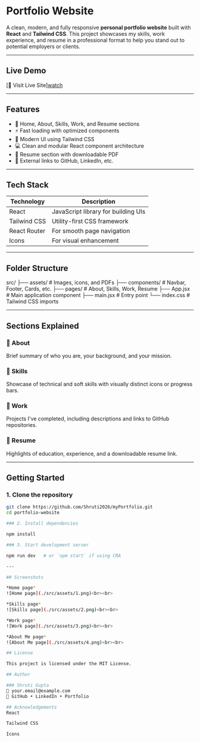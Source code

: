 # Portfolio Website

A clean, modern, and fully responsive **personal portfolio website** built with **React** and **Tailwind CSS**. This project showcases my skills, work experience, and resume in a professional format to help you stand out to potential employers or clients.

---

## Live Demo

[🔗 Visit Live Site][watch](https://www.linkedin.com/feed/update/urn:li:activity:7331713543118966784/)

---

## Features

- 🎯 Home, About, Skills, Work, and Resume sections
- ⚡ Fast loading with optimized components
- 🎨 Modern UI using Tailwind CSS
- 💻 Clean and modular React component architecture
- 📄 Resume section with downloadable PDF
- 🔗 External links to GitHub, LinkedIn, etc.

---

## Tech Stack

| Technology     | Description                            |
|----------------|----------------------------------------|
| React          | JavaScript library for building UIs    |
| Tailwind CSS   | Utility-first CSS framework            |
| React Router   | For smooth page navigation             |
| Icons          | For visual enhancement                 |

---

## Folder Structure

src/
├── assets/ # Images, icons, and PDFs
├── components/ # Navbar, Footer, Cards, etc.
├── pages/ # About, Skills, Work, Resume
├── App.jsx # Main application component
├── main.jsx # Entry point
└── index.css # Tailwind CSS imports

---

## Sections Explained

### 🔹 About
Brief summary of who you are, your background, and your mission.

### 🔹 Skills
Showcase of technical and soft skills with visually distinct icons or progress bars.

### 🔹 Work
Projects I've completed, including descriptions and links to GitHub repositories.

### 🔹 Resume
Highlights of education, experience, and a downloadable resume link.

---

## Getting Started

### 1. Clone the repository

```bash
git clone https://github.com/Shruti2026/myPortfolio.git
cd portfolio-website

### 2. Install dependencies

npm install

### 3. Start development server

npm run dev   # or `npm start` if using CRA

---

## Screenshots

*Home page*
![Home page](./src/assets/1.png)<br><br>

*Skills page*
![Skills page](./src/assets/2.png)<br><br>

*Work page*
![Work page](./src/assets/3.png)<br><br>

*About Me page*
![About Me page](./src/assets/4.png)<br><br>

## License

This project is licensed under the MIT License.

## Author

### Shruti Gupta
📧 your.email@example.com
🔗 GitHub • LinkedIn • Portfolio

## Acknowledgements
React

Tailwind CSS

Icons




